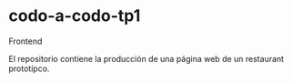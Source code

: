 # codo-a-codo-tp1
Frontend

El repositorio contiene la producción de una página web de un restaurant prototípco. 

